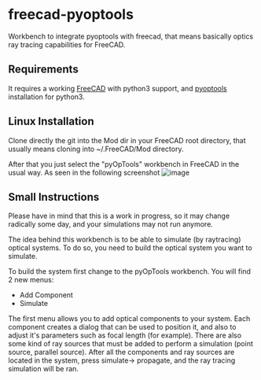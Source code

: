 # freecad-pyoptools

Workbench to integrate pyoptools with freecad, that means basically optics ray tracing capabilities for FreeCAD.

## Requirements

It requires a working [FreeCAD](https://freecadweb.org/) with python3 support,  and [pyoptools](https://github.com/cihologramas/pyoptools) 
installation for python3.

## Linux Installation

Clone directly the git into the Mod dir in your FreeCAD root directory, that usually means cloning into ~/.FreeCAD/Mod
directory.

After that you just select the "pyOpTools" workbench in FreeCAD in the usual way. As seen in the following screenshot
![image](https://raw.githubusercontent.com/cihologramas/freecad-pyoptools/master/media/PyOpTools-workbench-selection.png)


## Small Instructions

Please have in mind that this is a work in progress, so it may change radically some day, and your simulations may not run anymore.

The idea behind this workbench is to be able to simulate (by raytracing) optical systems. To do so, you need to build the optical system you want to simulate.

To build the system first change to the pyOpTools workbench. You will find 2 new menus:

* Add Component
* Simulate

The first menu allows you to add optical components to your system. Each component creates a dialog
that can be used to position it, and also to adjust it's parameters such as focal length (for example). There are also some kind of ray sources that must be added to perform a simulation (point source, parallel source). After all the components and ray sources are located in the system, press simulate-> propagate, and the ray tracing simulation will be ran.








